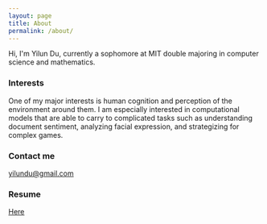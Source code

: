 ```yaml
---
layout: page
title: About
permalink: /about/
---
```


Hi, I'm Yilun Du, currently a sophomore at MIT double majoring in computer science and mathematics.

### Interests

One of my major interests is human cognition and perception of the environment around them. I am especially interested
in computational models that are able to carry to complicated tasks such as understanding document sentiment, analyzing facial expression,
and strategizing for complex games.

### Contact me

[yilundu@gmail.com](mailto:yilundu@gmail.com)

### Resume

[Here]({{site.url}}/resume.pdf)
